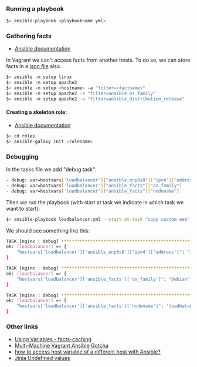 ### Running a playbook

```sh
$> ansible-playbook <playbookname.yml>
```

### Gathering facts

- [Ansible documentation](https://docs.ansible.com/ansible/latest/user_guide/playbooks_variables.html)

In Vagrant we can't access facts from another hosts. To do so, we can store facts in a [json file](https://docs.ansible.com/ansible/latest/user_guide/playbooks_variables.html#fact-caching) also.

```sh
$> ansible -m setup linux
$> ansible -m setup apache2
$> ansible -m setup <hostname> -a "filter=<factname>"
$> ansible -m setup apache2 -a "filter=ansible_os_family"
$> ansible -m setup apache2 -a "filter=ansible_distribution_release"
```

#### Creating a skeleton role:
- [Ansible documentation](https://docs.ansible.com/ansible/latest/reference_appendices/galaxy.html#ansible-galaxy)
```sh
$> cd roles
$> ansible-galaxy init <rolename>
```

### Debugging
In the tasks file we add "debug task":

```sh
- debug: var=hostvars['loadbalancer']["ansible_enp0s8"]["ipv4"]["address"]
- debug: var=hostvars['loadbalancer']["ansible_facts"]["os_family"]
- debug: var=hostvars['loadbalancer']["ansible_facts"]["nodename"]
```

Then we run the playbook (with start at task we indicate in which task we want to start):
```sh
$> ansible-playbook loadbalancer.yml --start-at-task "copy custom web"
```

We should see something like this:
```sh
TASK [nginx : debug] ***********************************************************************************************************
ok: [loadbalancer] => {
    "hostvars['loadbalancer']['ansible_enp0s8']['ipv4']['address']": "10.0.1.11"
}

TASK [nginx : debug] ***********************************************************************************************************
ok: [loadbalancer] => {
    "hostvars['loadbalancer']['ansible_facts']['os_family']": "Debian"
}

TASK [nginx : debug] ***********************************************************************************************************
ok: [loadbalancer] => {
    "hostvars['loadbalancer']['ansible_facts']['nodename']": "loadbalancer"
}
```

### Other links

- [Using Variables - facts-caching](https://docs.ansible.com/ansible/latest/user_guide/playbooks_variables.html#fact-caching)
- [Multi-Machine Vagrant Ansible Gotcha](https://blog.wjlr.org.uk/2014/12/30/multi-machine-vagrant-ansible-gotcha.html)
- [how to access host variable of a different host with Ansible?](https://serverfault.com/questions/638507/how-to-access-host-variable-of-a-different-host-with-ansible)
- [Jinja Undefined values](https://docs.ansible.com/ansible/latest/porting_guides/porting_guide_2.8.html)